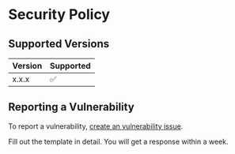 # Security Policy

## Supported Versions

| Version | Supported          |
| ------- | ------------------ |
| x.x.x | :white_check_mark: |

## Reporting a Vulnerability

To report a vulnerability, [create an vulnerability issue](https://github.com/ksplatdev/AxleJS/issues/new?assignees=&labels=Vulnerability&template=vulnerability.md&title=Vulnerability).

Fill out the template in detail. You will get a response within a week.
